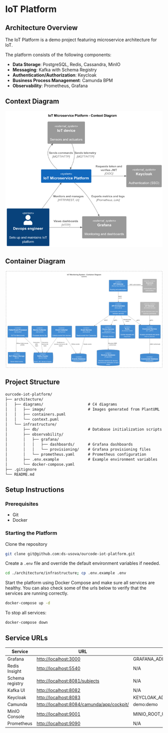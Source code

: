 # IoT Platform

## Architecture Overview

The IoT Platform is a demo project featuring microservice architecture for IoT.

The platform consists of the following components:

- **Data Storage**: PostgreSQL, Redis, Cassandra, MinIO
- **Messaging**: Kafka with Schema Registry
- **Authentication/Authorization**: Keycloak
- **Business Process Management**: Camunda BPM
- **Observability**: Prometheus, Grafana

## Context Diagram

![Diagram](architecture/diagrams/image/context-diagram.png)

## Container Diagram

![Diagram](architecture/diagrams/image/container-diagram.png)

## Project Structure

```plaintext
ourcode-iot-platform/
├── architecture/
│   ├── diagrams/                    # C4 diagrams
│   │   ├── image/                   # Images generated from PlantUML
│   │   ├── containers.puml
│   │   └── context.puml
│   └── infrastructure/
│       ├── db/                      # Database initialization scripts
│       ├── observability/
│       │   ├── grafana/       
│       │   │   ├── dashboards/      # Grafana dashboards 
│       │   │   └── provisioning/    # Grafana provisioning files
│       │   └── prometheus.yaml      # Prometheus configuration
│       ├── .env.example             # Example environment variables
│       └── docker-compose.yaml      
├── .gitignore              
└── README.md            
```

## Setup Instructions

### Prerequisites

- Git
- Docker

### Starting the Platform

Clone the repository

```bash
git clone git@github.com:ds-usova/ourcode-iot-platform.git
```

Create a `.env` file and override the default environment variables if needed.

```bash
cd ./architecture/infrastructure; cp .env.example .env
```

Start the platform using Docker Compose and make sure all services are healthy. You can also check some of the urls
below to verify that the services are running correctly.

```bash
docker-compose up -d
```

To stop all services:

```bash
docker-compose down
```

## Service URLs

| Service         | URL                                                                                      | Credentials                               |
|-----------------|------------------------------------------------------------------------------------------|-------------------------------------------|
| Grafana         | [http://localhost:3000](http://localhost:3000)                                           | GRAFANA_ADMIN_USER:GRAFANA_ADMIN_PASSWORD |
| Redis Insight   | [http://localhost:5540](http://localhost:5540)                                           | N/A                                       |
| Schema registry | [http://localhost:8081/subjects](http://localhost:8081/subjects)                         | N/A                                       |
| Kafka UI        | [http://localhost:8082](http://localhost:8082)                                           | N/A                                       |
| Keycloak        | [http://localhost:8083](http://localhost:8083)                                           | KEYCLOAK_ADMIN:KEYCLOAK_ADMIN_PASSWORD    |
| Camunda         | [http://localhost:8084/camunda/app/cockpit/](http://localhost:8084/camunda/app/cockpit/) | demo:demo                                 |
| MinIO Console   | [http://localhost:9001](http://localhost:9001)                                           | MINIO_ROOT_USER:MINIO_ROOT_PASSWORD       |
| Prometheus      | [http://localhost:9090](http://localhost:9090)                                           | N/A                                       |
